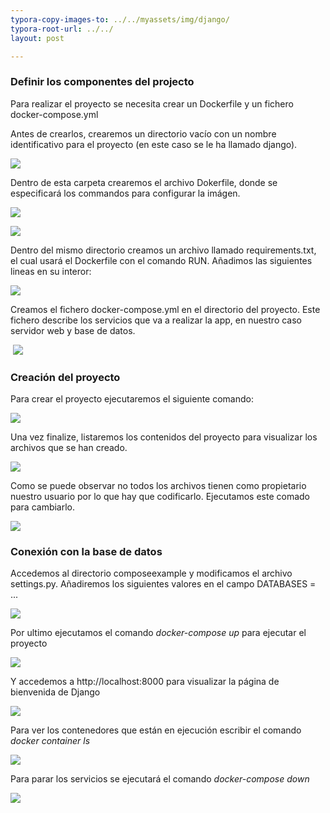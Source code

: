 ```yaml
---
typora-copy-images-to: ../../myassets/img/django/
typora-root-url: ../../
layout: post

---
```




### Definir los componentes del projecto 

Para realizar el proyecto se necesita crear un Dockerfile y un fichero docker-compose.yml

Antes de crearlos, crearemos un directorio vacío con un nombre identificativo para el proyecto (en este caso se le ha llamado django).

![](/PePs/myassets/img/django/1.png)



Dentro de esta carpeta crearemos el archivo Dokerfile, donde se especificará los commandos para configurar la imágen.

![](/PePs/myassets/img/django/2.png)

![](/PePs/myassets/img/django/3.png)

Dentro del mismo directorio creamos un archivo llamado requirements.txt, el cual usará el Dockerfile con el comando RUN. Añadimos las siguientes lineas en su interor:

![](/PePs/myassets/img/django/5.png)

Creamos el fichero docker-compose.yml en el directorio del proyecto. Este fichero describe los servicios que va a realizar la app, en nuestro caso servidor web y base de datos.

​								![](/PePs/myassets/img/django/7.png) 



### Creación del proyecto

Para crear el proyecto ejecutaremos el siguiente comando:

![](/PePs/myassets/img/django/8.png)



Una vez finalize, listaremos los contenidos del proyecto para visualizar los archivos que se han creado.

![](/PePs/myassets/img/django/9.png)

Como se puede observar no todos los archivos tienen como propietario nuestro usuario por lo que hay que codificarlo. Ejecutamos este comado para cambiarlo.

![](/PePs/myassets/img/django/10.png)



### Conexión con la base de datos

Accedemos al directorio composeexample y modificamos el archivo settings.py. Añadiremos los siguientes valores en el campo DATABASES = ...

![](/PePs/myassets/img/django/12.png)



Por ultimo ejecutamos el comando *docker-compose up* para ejecutar el proyecto

![](/PePs/myassets/img/django/13.png)



Y accedemos a http://localhost:8000 para visualizar la página de bienvenida de Django

![](/PePs/myassets/img/django/14.png)



Para ver los contenedores que están en ejecución escribir el comando *docker container ls*

![](/PePs/myassets/img/django/15.png)



Para parar los servicios se ejecutará el comando *docker-compose down*

![](/PePs/myassets/img/django/16.png)